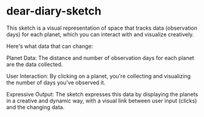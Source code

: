 # dear-diary-sketch

This sketch is a visual representation of space that tracks data (observation days) for each planet, which you can interact with and visualize creatively.

Here's what data that can change:

Planet Data: The distance and number of observation days for each planet are the data collected.

User Interaction: By clicking on a planet, you're collecting and visualizing the number of days you've observed it.

Expressive Output: The sketch expresses this data by displaying the planets in a creative and dynamic way, with a visual link between user input (clicks) and the changing data.
